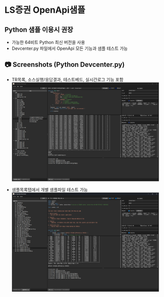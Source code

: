 ﻿# LS증권 OpenApi샘플

## Python 샘플 이용시 권장
- 가능한 64비트 Python 최신 버전을 사용
- Devcenter.py 파일에서 OpenApi 모든 기능과 샘플 테스트 가능

## 📷 Screenshots (Python Devcenter.py)
* TR목록, 소스실행/응답결과, 테스트베드, 실시간로그 기능 포함
![](./img/run-001.png)

* 샘플목록탭에서 개별 샘플파일 테스트 가능
![](./img/run-002.png)
